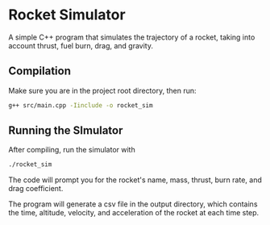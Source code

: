 # Rocket Simulator

A simple C++ program that simulates the trajectory of a rocket, taking into account thrust, fuel burn, drag, and gravity.

## Compilation

Make sure you are in the project root directory, then run:

```bash
g++ src/main.cpp -Iinclude -o rocket_sim
```

## Running the SImulator

After compiling, run the simulator with

```bash
./rocket_sim
```

The code will prompt you for the rocket's name, mass, thrust, burn rate, and drag coefficient.

The program will generate a csv file in the output directory, which contains the time, altitude, velocity, and acceleration of the rocket at each time step.
